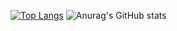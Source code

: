 [![Top Langs](https://github-readme-stats.vercel.app/api/top-langs/?username=anuraghazra)](https://github.com/freshdev2015/github-readme-stats)
![Anurag's GitHub stats](https://github-readme-stats.vercel.app/api?username=Colen&show_icons=true&theme=radical)


